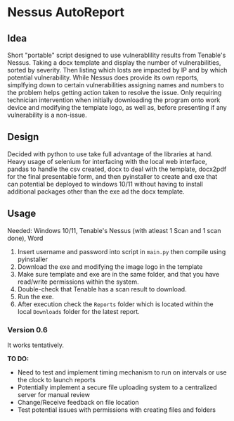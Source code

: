 # Nessus AutoReport 
## Idea

Short "portable" script designed to use vulnerablility results from Tenable's Nessus. Taking a docx template and display the number of vulnerabilities, sorted by severity. Then listing which losts are impacted by IP and by which potential vulnerability. While Nessus does provide its own reports, simplfying down to certain vulnerabilities assigning names and numbers to the problem helps getting action taken to resolve the issue. Only requiring technician intervention when initially downloading the program onto work device and modifying the template logo, as well as, before presenting if any vulnerability is a non-issue.

## Design
Decided with python to use take full advantage of the libraries at hand. Heavy usage of selenium for interfacing with the local web interface, pandas to handle the csv created, docx to deal with the template, docx2pdf for the final presentable form, and then pyinstaller to create and exe that can potential be deployed to windows 10/11 without having to install additional packages other than the exe ad the docx template.

## Usage
Needed: Windows 10/11, Tenable's Nessus (with atleast 1 Scan and 1 scan done), Word

 1. Insert username and password into script in `main.py` then compile using pyinstaller
 2. Download the exe and modifying the image logo in the template
 3. Make sure template and exe are in the same folder, and that you have read/write permissions within the system.
 4. Double-check that Tenable has a scan result to download.
 5. Run the exe.
 6. After execution check the `Reports` folder which is located within the local `Downloads` folder for the latest report.

### Version 0.6
It works tentatively. 

**TO DO:**
* Need to test and implement timing mechanism to run on intervals or use the clock to launch reports
* Potentially implement a secure file uploading system to a centralized server for manual review
* Change/Receive feedback on file location
* Test potential issues with permissions with creating files and folders

